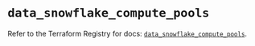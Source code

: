 # `data_snowflake_compute_pools`

Refer to the Terraform Registry for docs: [`data_snowflake_compute_pools`](https://registry.terraform.io/providers/snowflakedb/snowflake/2.3.0/docs/data-sources/compute_pools).
